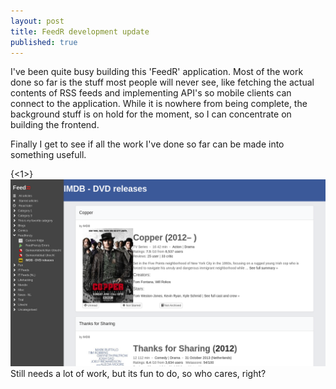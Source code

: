 ```yaml
---
layout: post
title: FeedR development update
published: true
---
```


I've been quite busy building this 'FeedR' application. Most of the work done so far is the stuff most people will never see, like fetching the actual contents of RSS feeds and implementing API's so mobile clients can connect to the application. While it is nowhere from being complete, the background stuff is on hold for the moment, so I can concentrate on building the frontend.

Finally I get to see if all the work I've done so far can be made into something usefull. 

{<1>}![Concept](/content/images/2014/Feb/feedR___Concept.png)
Still needs a lot of work, but its fun to do, so who cares, right?